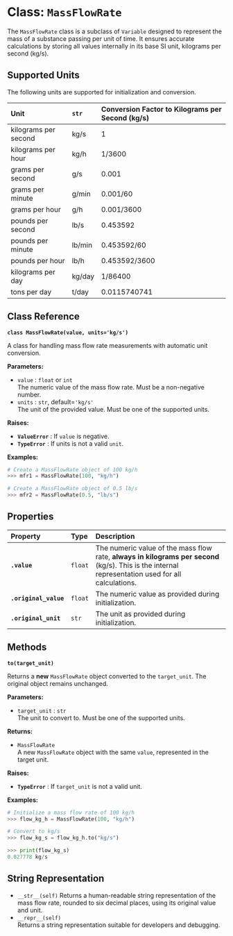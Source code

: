 # **Class: `MassFlowRate`**

The `MassFlowRate` class is a subclass of `Variable` designed to represent the mass of a substance passing per unit of time. It ensures accurate calculations by storing all values internally in its base SI unit, kilograms per second (kg/s).

## **Supported Units**

The following units are supported for initialization and conversion.

| Unit | `str` | Conversion Factor to Kilograms per Second (kg/s) |
| :---- | :---- | :---- |
| kilograms per second | kg/s | 1 |
| kilograms per hour | kg/h | 1/3600 |
| grams per second | g/s | 0.001 |
| grams per minute | g/min | 0.001/60 |
| grams per hour | g/h | 0.001/3600 |
| pounds per second | lb/s | 0.453592 |
| pounds per minute | lb/min | 0.453592/60 |
| pounds per hour | lb/h | 0.453592/3600 |
| kilograms per day | kg/day | 1/86400 |
| tons per day | t/day | 0.0115740741 |

## **Class Reference**

**`class MassFlowRate(value, units='kg/s')`**

A class for handling mass flow rate measurements with automatic unit conversion.

**Parameters:**

* `value` : `float` or `int`  
  The numeric value of the mass flow rate. Must be a non-negative number.  
* `units` : `str`, default=`'kg/s'`  
  The unit of the provided value. Must be one of the supported units.

**Raises:**

* **`ValueError`** : If `value` is negative.  
* **`TypeError`** : If units is not a valid `unit`.

**Examples:**
```py
# Create a MassFlowRate object of 100 kg/h  
>>> mfr1 = MassFlowRate(100, "kg/h")

# Create a MassFlowRate object of 0.5 lb/s  
>>> mfr2 = MassFlowRate(0.5, "lb/s")
```
## **Properties**

| Property | Type | Description |
| :---- | :---- | :---- |
| **`.value`** | `float` | The numeric value of the mass flow rate, **always in kilograms per second** (kg/s). This is the internal representation used for all calculations. |
| **`.original_value`** | `float` | The numeric value as provided during initialization. |
| **`.original_unit`** | `str` | The unit as provided during initialization. |

## **Methods**

**`to(target_unit)`**

Returns a **new** `MassFlowRate` object converted to the `target_unit`. The original object remains unchanged.

**Parameters:**

* `target_unit` : `str`  
  The unit to convert to. Must be one of the supported units.

**Returns:**

* `MassFlowRate`  
  A new `MassFlowRate` object with the same `value`, represented in the target unit.

**Raises:**

* **`TypeError`** : If `target_unit` is not a valid unit.

**Examples:**
```py
# Initialize a mass flow rate of 100 kg/h  
>>> flow_kg_h = MassFlowRate(100, "kg/h")

# Convert to kg/s  
>>> flow_kg_s = flow_kg_h.to("kg/s")

>>> print(flow_kg_s)  
0.027778 kg/s
```

## **String Representation**

* `__str__(self)` 
  Returns a human-readable string representation of the mass flow rate, rounded to six decimal places, using its original value and unit.  
* `__repr__(self)`  
  Returns a string representation suitable for developers and debugging.
